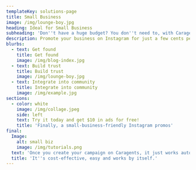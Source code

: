 ```yaml
---
templateKey: solutions-page
title: Small Business
image: /img/lounge-boy.jpg
heading: Ideal for Small Business
subheading: 'Don''t have a huge budget? You don''t need to, with Caragents'
description: Promote your business on Instagram for just a few cents per post.
blurbs:
  - text: Get found
    title: Get found
    image: /img/blog-index.jpg
  - text: Build trust
    title: Build trust
    image: /img/lounge-boy.jpg
  - text: Integrate into community
    title: Integrate into community
    image: /img/example.jpg
sections:
  - color: white
    image: /img/collage.jpeg
    side: left
    text: Try it today and get $10 in ads for free!
    title: 'Finally, a small-business-friendly Instagram promos'
final:
  Image:
    alt: small biz
    image: /img/tutorials.png
  text: 'Once you create your campaign on Caragents, it just works automatically for you.'
  title: 'It''s cost-effective, easy and works by itself.'
---
```

